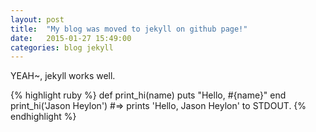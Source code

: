 ```yaml
---
layout: post
title:  "My blog was moved to jekyll on github page!"
date:   2015-01-27 15:49:00
categories: blog jekyll
---
```


YEAH~, jekyll works well.

{% highlight ruby %}
def print_hi(name)
  puts "Hello, #{name}"
end
print_hi('Jason Heylon')
#=> prints 'Hello, Jason Heylon' to STDOUT.
{% endhighlight %}

